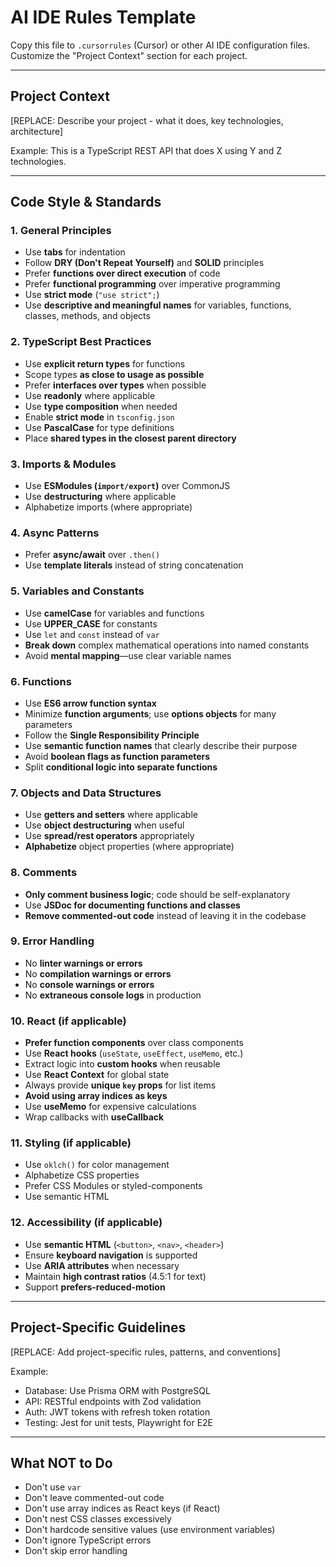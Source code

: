 # AI IDE Rules Template

Copy this file to `.cursorrules` (Cursor) or other AI IDE configuration files.
Customize the "Project Context" section for each project.

---

## Project Context

[REPLACE: Describe your project - what it does, key technologies, architecture]

Example: This is a TypeScript REST API that does X using Y and Z technologies.

---

## Code Style & Standards

### 1. General Principles

- Use **tabs** for indentation
- Follow **DRY (Don't Repeat Yourself)** and **SOLID** principles
- Prefer **functions over direct execution** of code
- Prefer **functional programming** over imperative programming
- Use **strict mode** (`"use strict";`)
- Use **descriptive and meaningful names** for variables, functions, classes, methods, and objects

### 2. TypeScript Best Practices

- Use **explicit return types** for functions
- Scope types **as close to usage as possible**
- Prefer **interfaces over types** when possible
- Use **readonly** where applicable
- Use **type composition** when needed
- Enable **strict mode** in `tsconfig.json`
- Use **PascalCase** for type definitions
- Place **shared types in the closest parent directory**

### 3. Imports & Modules

- Use **ESModules (`import/export`)** over CommonJS
- Use **destructuring** where applicable
- Alphabetize imports (where appropriate)

### 4. Async Patterns

- Prefer **async/await** over `.then()`
- Use **template literals** instead of string concatenation

### 5. Variables and Constants

- Use **camelCase** for variables and functions
- Use **UPPER_CASE** for constants
- Use `let` and `const` instead of `var`
- **Break down** complex mathematical operations into named constants
- Avoid **mental mapping**—use clear variable names

### 6. Functions

- Use **ES6 arrow function syntax**
- Minimize **function arguments**; use **options objects** for many parameters
- Follow the **Single Responsibility Principle**
- Use **semantic function names** that clearly describe their purpose
- Avoid **boolean flags as function parameters**
- Split **conditional logic into separate functions**

### 7. Objects and Data Structures

- Use **getters and setters** where applicable
- Use **object destructuring** when useful
- Use **spread/rest operators** appropriately
- **Alphabetize** object properties (where appropriate)

### 8. Comments

- **Only comment business logic**; code should be self-explanatory
- Use **JSDoc for documenting functions and classes**
- **Remove commented-out code** instead of leaving it in the codebase

### 9. Error Handling

- No **linter warnings or errors**
- No **compilation warnings or errors**
- No **console warnings or errors**
- No **extraneous console logs** in production

### 10. React (if applicable)

- **Prefer function components** over class components
- Use **React hooks** (`useState`, `useEffect`, `useMemo`, etc.)
- Extract logic into **custom hooks** when reusable
- Use **React Context** for global state
- Always provide **unique `key` props** for list items
- **Avoid using array indices as keys**
- Use **useMemo** for expensive calculations
- Wrap callbacks with **useCallback**

### 11. Styling (if applicable)

- Use `oklch()` for color management
- Alphabetize CSS properties
- Prefer CSS Modules or styled-components
- Use semantic HTML

### 12. Accessibility (if applicable)

- Use **semantic HTML** (`<button>`, `<nav>`, `<header>`)
- Ensure **keyboard navigation** is supported
- Use **ARIA attributes** when necessary
- Maintain **high contrast ratios** (4.5:1 for text)
- Support **prefers-reduced-motion**

---

## Project-Specific Guidelines

[REPLACE: Add project-specific rules, patterns, and conventions]

Example:

- Database: Use Prisma ORM with PostgreSQL
- API: RESTful endpoints with Zod validation
- Auth: JWT tokens with refresh token rotation
- Testing: Jest for unit tests, Playwright for E2E

---

## What NOT to Do

- Don't use `var`
- Don't leave commented-out code
- Don't use array indices as React keys (if React)
- Don't nest CSS classes excessively
- Don't hardcode sensitive values (use environment variables)
- Don't ignore TypeScript errors
- Don't skip error handling
